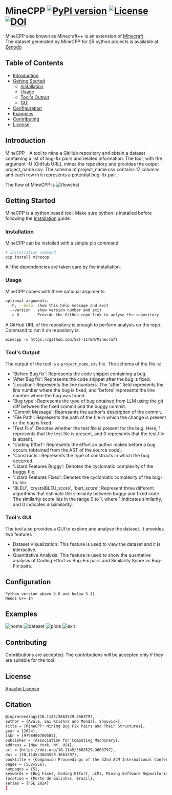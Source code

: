 # MineCPP [![PyPI version](https://badge.fury.io/py/your-package-name.svg)](https://pypi.org/project/Minecpp/) [![License](https://img.shields.io/badge/license-Apache%202.0-blue.svg)](LICENSE) [![DOI](https://zenodo.org/badge/DOI/10.5281/zenodo.10579446.svg)](https://doi.org/10.5281/zenodo.10579446)

MineCPP also known as Minecraft++ is an extension of [Minecraft](https://github.com/SET-IITGN/Minecraft)  
The dataset generated by MineCPP for 25 python projects is available at [Zenodo](https://doi.org/10.5281/zenodo.10579446)

## Table of Contents

- [Introduction](#introduction)
- [Getting Started](#getting-started)
  - [Installation](#installation)
  - [Usage](#usage)
  - [Tool's Output](#tools-output)
  - [GUI](#tools-gui)
- [Configuration](#configuration)
- [Examples](#examples)
- [Contributing](#contributing)
- [License](#license)

## Introduction

MineCPP - A tool to mine a GitHub repository and obtain a dataset containing a list of bug-fix pairs and related information. 
The tool, with the argument -U [GitHub URL], mines the repository and provides the output project_name.csv. The schema of project_name.csv contains 17 columns and each row in it represents a potential bug-fix pair.

The flow of MineCPP is
![flowchat](images/mineCPP_flow.png)


## Getting Started

MineCPP is a python based tool. Make sure python is installed before following the [Installation](#installation) guide.

### Installation

MineCPP can be installed with a simple pip command.

```bash
# Installation command
pip install minecpp
```

All the dependencies are taken care by the installation.

### Usage
MineCPP comes with three optional arguments:
```bash
optional arguments:
  -h, --help  show this help message and exit  
  --version   show version number and exit  
  -u U        Provide the GitHub repo link to anlyse the repository
```

A GitHub URL of the repository is enough to perform analysis on the repo. Command to run it on repository is:

```
minecpp -u https://github.com/SET-IITGN/Minecraft
```

### Tool's Output
The output of the tool is a ```project_name.csv``` file. The schema of the file is:
- 'Before Bug fix': Represents the code snippet containing a bug.
- 'After Bug fix': Represents the code snippet after the bug is fixed.
- 'Location': Represents the line numbers. The 'after' field represents the line number where the bug is fixed, and 'before' represents the line number where the bug was found.
- 'Bug type': Represents the type of bug obtained from LLM using the git diff between the fixed commit and the buggy commit.
- 'Commit Message': Represents the author's description of the commit.
- 'File Path': Represents the path of the file in which the change is present or the bug is fixed.
- 'Test File': Denotes whether the test file is present for the bug. Here, 1 represents that the test file is present, and 0 represents that the test file is absent.
- 'Coding Effort': Represents the effort an author makes before a bug occurs (obtained from the AST of the source code).
- 'Constructs': Represents the type of constructs in which the bug occurred.
- 'Lizard Features Buggy': Denotes the cyclomatic complexity of the buggy file.
- 'Lizard Features Fixed': Denotes the cyclomatic complexity of the bug-fix file.
- 'BLEU', 'crystalBLEU_score', 'bert_score': Represent three different algorithms that estimate the similarity between buggy and fixed code. The similarity score lies in the range 0 to 1, where 1 indicates similarity, and 0 indicates dissimilarity.

### Tool's GUI

The tool also provides a GUI to explore and analyse the dataset. It provides two features

- Dataset Visualization: This feature is used to view the dataset and it is interactive.
- Quantitative Analysis: This feature is used to show the quantative analysis of Coding Effort vs Bug-Fix pairs and Similarity Score vs Bug-Fix pairs.


## Configuration

```
Python version above 3.8 and below 3.11
Needs C++ 14
```

## Examples
![home](images/home.png)
![dataset](images/dataset_vis.png)
![plots](images/plots.png)
![exit](images/exit.png)

## Contributing

Conrtibutions are accepted. The contributions will be accepted only if they are suitable for the tool.

## License
[Apache License](LICENSE)

## Citation
```bash
@inproceedings{10.1145/3663529.3663797,
author = {Avula, Sai Krishna and Mondal, Shouvick},
title = {MineCPP: Mining Bug Fix Pairs and Their Structures},
year = {2024},
isbn = {9798400706585},
publisher = {Association for Computing Machinery},
address = {New York, NY, USA},
url = {https://doi.org/10.1145/3663529.3663797},
doi = {10.1145/3663529.3663797},
booktitle = {Companion Proceedings of the 32nd ACM International Conference on the Foundations of Software Engineering},
pages = {552–556},
numpages = {5},
keywords = {Bug Fixes, Coding Effort, LLMs, Mining Software Repositories},
location = {Porto de Galinhas, Brazil},
series = {FSE 2024}
}
```
